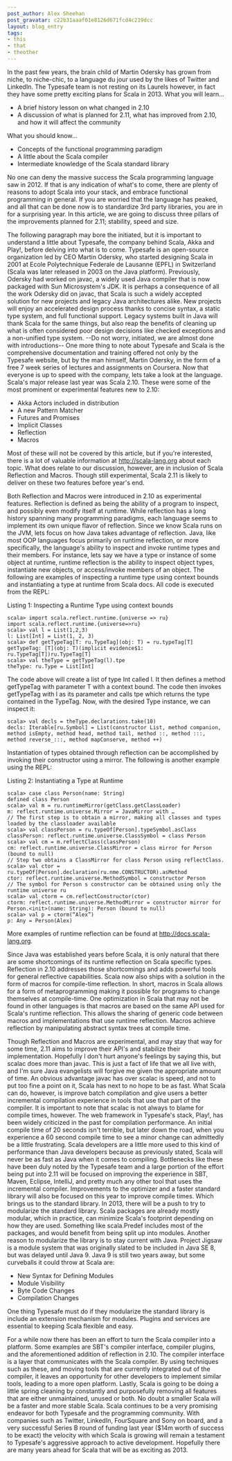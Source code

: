 ```yaml
---
post_author: Alex Sheehan
post_gravatar: c22b31aaaf01e8126d671fcd4c219dcc
layout: blog_entry
tags:
- this
- that
- theother
---
```


In the past few years, the brain child of Martin Odersky has grown from niche, to niche-chic, to a language du jour used by the likes of Twitter and LinkedIn. The Typesafe team is not resting on its Laurels however, in fact they have some pretty exciting plans for Scala in 2013.
What you will learn...

* A brief history lesson on what changed in 2.10
* A discussion of what is planned for 2.11, what has improved from 2.10, and how it will affect the community

What you should know...

* Concepts of the functional programming paradigm
* A little about the Scala compiler
* Intermediate knowledge of the Scala standard library

No one can deny the massive success the Scala programming language saw in 2012. If that is any indication of what's to come, there are plenty of reasons to adopt Scala into your stack, and embrace functional programming in general. If you are worried that the language has peaked, and all that can be done now is to standardize 3rd party libraries,  you are in for a surprising year. In this article, we are going to discuss three pillars of the improvements planned for 2.11; stability, speed and size.

The following paragraph may bore the initiated, but it is important to understand a little about Typesafe, the company behind Scala, Akka and Play!, before delving into what is to come. Typesafe is an open-source organization led by CEO Martin Odersky, who started designing Scala in 2001 at Ecole Polytechnique Federale de Lausanne (EPFL) in Switzerland (Scala was later released in 2003 on the Java platform). Previously, Odersky had worked on javac, a widely used Java compiler that is now packaged with Sun Microsystem's JDK. It is perhaps a consequence of all the work Odersky did on javac, that Scala is such a widely accepted solution for new projects and legacy Java architectures alike. New projects will enjoy an accelerated design process thanks to concise syntax, a static type system, and full functional support. Legacy systems built in Java will thank Scala for the same things, but also reap the benefits of cleaning up what is often considered poor design decisions like checked exceptions and a non-unified type system. --Do not worry, initiated, we are almost done with introductions-- One more thing to note about Typesafe and Scala is the comprehensive documentation and training offered not only by the Typesafe website, but by the man himself, Martin Odersky, in the form of a free 7 week series of lectures and assignments on Coursera. 
Now that everyone is up to speed with the company, lets take a look at the language. Scala's major release last year was Scala 2.10. These were some of the most prominent or experimental features new to 2.10:
* Akka Actors included in distribution
* A new Pattern Matcher
* Futures and Promises
* Implicit Classes
* Reflection
* Macros

Most of these will not be covered by this article, but if you're interested, there is a lot of valuable information at http://scala-lang.org about each topic. What does relate to our discussion, however, are in inclusion of Scala Reflection and Macros. Though still experimental, Scala 2.11 is likely to deliver on these two features before year's end.

Both Reflection and Macros were introduced in 2.10 as experimental features. Reflection is defined as being the ability of a program to inspect, and possibly even modify itself at runtime. While reflection has a long history spanning many programming paradigms, each language seems to implement its own unique flavor of reflection. Since we know Scala runs on the JVM, lets focus on how Java takes advantage of reflection. Java, like most OOP languages focus primarily on runtime reflection, or more specifically, the language's ability to inspect and invoke runtime types and their members. For instance, lets say we have a type or instance of some object at runtime, runtime reflection is the ability to inspect object types, instantiate new objects, or access/invoke members of an object. The following are examples of inspecting a runtime type using context bounds and instantiating a type at runtime from Scala docs. All code is executed from the REPL:


Listing 1: Inspecting a Runtime Type using context bounds

    scala> import scala.reflect.runtime.{universe => ru}
    import scala.reflect.runtime.{universe=>ru}
    scala> val l = List(1,2,3)
    l: List[Int] = List(1, 2, 3)
    scala> def getTypeTag[T: ru.TypeTag](obj: T) = ru.typeTag[T]
    getTypeTag: [T](obj: T)(implicit evidence$1: ru.TypeTag[T])ru.TypeTag[T]
    scala> val theType = getTypeTag(l).tpe
    theType: ru.Type = List[Int]

The code above will create a list of type Int called l. It then defines a method getTypeTag with parameter T with a context bound. The code then invokes getTypeTag with l as its parameter and calls tpe which returns the type contained in the TypeTag. Now, with the desired Type instance, we can inspect it:

    scala> val decls = theType.declarations.take(10)
    decls: Iterable[ru.Symbol] = List(constructor List, method companion, method isEmpty, method head, method tail, method ::, method :::, method reverse_:::, method mapConserve, method ++)


Instantiation of types obtained through reflection can be accomplished by invoking their constructor using a mirror. The following is another example using the REPL:

Listing 2: Instantiating a Type at Runtime

    scala> case class Person(name: String)
    defined class Person
    scala> val m = ru.runtimeMirror(getClass.getClassLoader)
    m: reflect.runtime.universe.Mirror = JavaMirror with …
    // The first step is to obtain a mirror, making all classes and types loaded by the classloader available
    scala> val classPerson = ru.typeOf[Person].typeSymbol.asClass
    classPerson: reflect.runtime.universe.ClassSymbol = class Person
    scala> val cm = m.reflectClass(classPerson)
    cm: reflect.runtime.universe.ClassMirror = class mirror for Person (bound to null)
    // Step two obtains a ClassMirror for class Person using reflectClass. 
    scala> val ctor = ru.typeOf[Person].declaration(ru.nme.CONSTRUCTOR).asMethod
    ctor: reflect.runtime.universe.MethodSymbol = constructor Person
    // The symbol for Person s constructor can be obtained using only the runtime universe ru
    scala> val ctorm = cm.reflectConstructor(ctor)
    ctorm: reflect.runtime.universe.MethodMirror = constructor mirror for Person.<init>(name: String): Person (bound to null)
    scala> val p = ctorm(“Alex”)
    p: Any = Person(Alex)

More examples of runtime reflection can be found at http://docs.scala-lang.org. 

Since Java was established years before Scala, it is only natural that there are some shortcomings of its runtime reflection on Scala specific types. Reflection in 2.10 addresses those shortcomings and adds powerful tools for general reflective capabilities. Scala now also ships with a solution in the form of macros for compile-time reflection. In short, macros in Scala allows for a form of metaprogramming making it possible for programs to change themselves at compile-time. One optimization in Scala that may not be found in other languages is that macros are based on the same API used for Scala's runtime reflection. This allows the sharing of generic code between macros and implementations that use runtime reflection. Macros achieve reflection by manipulating abstract syntax trees at compile time. 

Though Reflection and Macros are experimental, and may stay that way for some time, 2.11 aims to improve their API's and stabilize their implementation.
Hopefully I don't hurt anyone's feelings by saying this, but scalac does more than javac. This is just a fact of life that we all live with, and I'm sure Java evangelists will forgive me given the appropriate amount of time. An obvious advantage javac has over scalac is speed, and not to put too fine a point on it, Scala has next to no hope to be as fast. What Scala can do, however, is improve batch compilation and give users a better incremental compilation experience in tools that use that part of the compiler. 
It is important to note that scalac is not always to blame for compile times, however. The web framework in Typesafe's stack, Play!, has been widely criticized in the past for compilation performance. An initial compile time of 20 seconds isn't terrible, but later down the road, when you experience a 60 second compile time to see a minor change can admittedly be a little frustrating. Scala developers are a little more used to this kind of performance than Java developers because as previously stated, Scala will never be as fast as Java when it comes to compiling. Bottlenecks like these have been duly noted by the Typesafe team and a large portion of the effort being put into 2.11 will be focused on improving the experience in SBT, Maven, Eclipse, IntelliJ, and pretty much any other tool that uses the incremental compiler. Improvements to the optimizer and a faster standard library will also be focused on this year to improve compile times.
Which brings us to the standard library. In 2013, there will be a push to try to modularize the standard library. Scala packages are already mostly modular, which in practice, can minimize Scala's footprint depending on how they are used. Something like scala.Predef includes most of the packages, and would benefit from being split up into modules. Another reason to modularize the library is to stay current with Java. Project Jigsaw is a module system that was originally slated to be included in Java SE 8, but was delayed until Java 9. Java 9 is still two years away, but some curveballs it could throw at Scala are:

* New Syntax for Defining Modules
* Module Visibility
* Byte Code Changes
* Compilation Changes

One thing Typesafe must do if they modularize the standard library is include an extension mechanism for modules. Plugins and services are essential to keeping Scala flexible and easy.

For a while now there has been an effort to turn the Scala compiler into a platform. Some examples are SBT's compiler interface, compiler plugins, and the aforementioned addition of reflection in 2.10. The compiler interface is a layer that communicates with the Scala compiler. By using techniques such as these, and moving tools that are currently integrated out of the compiler, it leaves an opportunity for other developers to implement similar tools, leading to a more open platform. 
Lastly, Scala is going to be doing a little spring cleaning by constantly and purposefully removing all features that are either unmaintained, unused or both. No doubt a smaller Scala will be a faster and more stable Scala.
Scala continues to be a very promising endeavor for both Typesafe and the programming community. With companies such as Twitter, LinkedIn, FourSquare and Sony on board, and a very successful Series B round of funding last year ($14m worth of success to be exact) the velocity with which Scala is growing will remain a testament to Typesafe's aggressive approach to active development. Hopefully there are many years ahead for Scala that will be as exciting as 2013.
